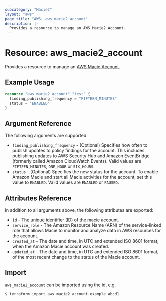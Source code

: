 ```yaml
---
subcategory: "Macie2"
layout: "aws"
page_title: "AWS: aws_macie2_account"
description: |-
  Provides a resource to manage an AWS Macie2 Account.
---
```


# Resource: aws_macie2_account

Provides a resource to manage an [AWS Macie Account](https://docs.aws.amazon.com/macie/latest/APIReference/macie.html).

## Example Usage

```terraform
resource "aws_macie2_account" "test" {
  finding_publishing_frequency = "FIFTEEN_MINUTES"
  status = "ENABLED"
}
```

## Argument Reference

The following arguments are supported:

* `finding_publishing_frequency` -  (Optional) Specifies how often to publish updates to policy findings for the account. This includes publishing updates to AWS Security Hub and Amazon EventBridge (formerly called Amazon CloudWatch Events). Valid values are `FIFTEEN_MINUTES`, `ONE_HOUR` or `SIX_HOURS`.
* `status` - (Optional) Specifies the new status for the account. To enable Amazon Macie and start all Macie activities for the account, set this value to `ENABLED`. Valid values are `ENABLED` or `PAUSED`.

## Attributes Reference

In addition to all arguments above, the following attributes are exported:

* `id` - The unique identifier (ID) of the macie account.
* `service_role` - The Amazon Resource Name (ARN) of the service-linked role that allows Macie to monitor and analyze data in AWS resources for the account.
* `created_at` - The date and time, in UTC and extended ISO 8601 format, when the Amazon Macie account was created.
* `updated_at` - The date and time, in UTC and extended ISO 8601 format, of the most recent change to the status of the Macie account.

## Import

`aws_macie2_account` can be imported using the id, e.g.

```
$ terraform import aws_macie2_account.example abcd1
```
